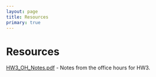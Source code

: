 ```yaml
---
layout: page
title: Resources
primary: true
---
```


# Resources

[HW3_OH_Notes.pdf](./HW3_OH_Notes.pdf) - Notes from the office hours for HW3.